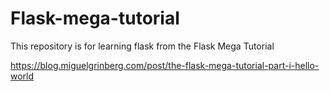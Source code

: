 # Flask-mega-tutorial
This repository is for learning flask from the Flask Mega Tutorial

https://blog.miguelgrinberg.com/post/the-flask-mega-tutorial-part-i-hello-world
